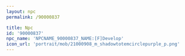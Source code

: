 ```yaml
---
layout: npc
permalink: /90000837

title: Npc
id: '90000837'
npc_name: 'NPCNAME_90000837_NAME:[F]Develop'
icon_url: 'portrait/mob/21000908_m_shadowtotemcirclepurple_p.png'
---
```

